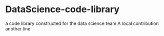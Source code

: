# DataScience-code-library
a code library constructed for the data science team
A local contribution
another line
